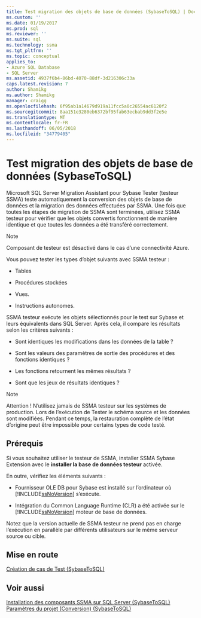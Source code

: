```yaml
---
title: Test migration des objets de base de données (SybaseToSQL) | Documents Microsoft
ms.custom: ''
ms.date: 01/19/2017
ms.prod: sql
ms.reviewer: ''
ms.suite: sql
ms.technology: ssma
ms.tgt_pltfrm: ''
ms.topic: conceptual
applies_to:
- Azure SQL Database
- SQL Server
ms.assetid: 4937f6b4-86bd-4070-88df-3d216306c33a
caps.latest.revision: 7
author: Shamikg
ms.author: Shamikg
manager: craigg
ms.openlocfilehash: 6f95ab1a14679d919a11fcc5a0c26554ac6120f2
ms.sourcegitcommit: 8aa151e3280eb6372bf95fab63ecbab9dd3f2e5e
ms.translationtype: MT
ms.contentlocale: fr-FR
ms.lasthandoff: 06/05/2018
ms.locfileid: "34779405"
---
```

# <a name="testing-migrated-database-objects-sybasetosql"></a>Test migration des objets de base de données (SybaseToSQL)
Microsoft SQL Server Migration Assistant pour Sybase Tester (testeur SSMA) teste automatiquement la conversion des objets de base de données et la migration des données effectuées par SSMA. Une fois que toutes les étapes de migration de SSMA sont terminées, utilisez SSMA testeur pour vérifier que les objets convertis fonctionnent de manière identique et que toutes les données a été transféré correctement.  
  
> [!NOTE]  
> Composant de testeur est désactivé dans le cas d’une connectivité Azure.  
  
Vous pouvez tester les types d’objet suivants avec SSMA testeur :  
  
-   Tables  
  
-   Procédures stockées  
  
-   Vues.  
  
-   Instructions autonomes.  
  
SSMA testeur exécute les objets sélectionnés pour le test sur Sybase et leurs équivalents dans SQL Server. Après cela, il compare les résultats selon les critères suivants :  
  
-   Sont identiques les modifications dans les données de la table ?  
  
-   Sont les valeurs des paramètres de sortie des procédures et des fonctions identiques ?  
  
-   Les fonctions retournent les mêmes résultats ?  
  
-   Sont que les jeux de résultats identiques ?  
  
> [!NOTE]  
> Attention ! N’utilisez jamais de SSMA testeur sur les systèmes de production. Lors de l’exécution de Tester le schéma source et les données sont modifiées. Pendant ce temps, la restauration complète de l’état d’origine peut être impossible pour certains types de code testé.  
  
## <a name="prerequisites"></a>Prérequis  
Si vous souhaitez utiliser le testeur de SSMA, installer SSMA Sybase Extension avec le **installer la base de données testeur** activée.  
  
En outre, vérifiez les éléments suivants :  
  
-   Fournisseur OLE DB pour Sybase est installé sur l’ordinateur où [!INCLUDE[ssNoVersion](../../includes/ssnoversion_md.md)] s’exécute.  
  
-   Intégration du Common Language Runtime (CLR) a été activée sur le [!INCLUDE[ssNoVersion](../../includes/ssnoversion_md.md)] moteur de base de données.  
  
Notez que la version actuelle de SSMA testeur ne prend pas en charge l’exécution en parallèle par différents utilisateurs sur le même serveur source ou cible.  
  
## <a name="getting-started"></a>Mise en route  
[Création de cas de Test &#40;SybaseToSQL&#41;](../../ssma/sybase/creating-test-cases-sybasetosql.md)  
  
## <a name="see-also"></a>Voir aussi  
[Installation des composants SSMA sur SQL Server &#40;SybaseToSQL&#41;](../../ssma/sybase/installing-ssma-components-on-sql-server-sybasetosql.md)  
[Paramètres du projet &#40;Conversion&#41; &#40;SybaseToSQL&#41;](../../ssma/sybase/project-settings-conversion-sybasetosql.md)  
  
